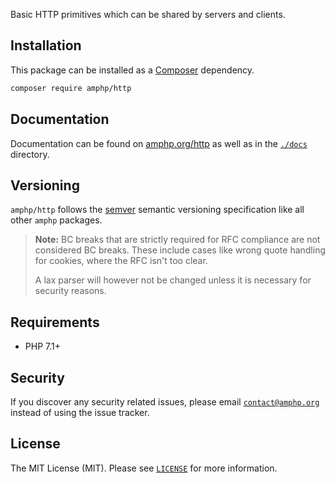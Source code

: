 Basic HTTP primitives which can be shared by servers and clients.

## Installation

This package can be installed as a [Composer](https://getcomposer.org/) dependency.

```bash
composer require amphp/http
```

## Documentation

Documentation can be found on [amphp.org/http](https://amphp.org/http) as well as in the [`./docs`](./docs) directory.

## Versioning

`amphp/http` follows the [semver](http://semver.org/) semantic versioning specification like all other `amphp` packages.

> **Note:** BC breaks that are strictly required for RFC compliance are not considered BC breaks.
> These include cases like wrong quote handling for cookies, where the RFC isn't too clear.
>
> A lax parser will however not be changed unless it is necessary for security reasons.

## Requirements

- PHP 7.1+

## Security

If you discover any security related issues, please email [`contact@amphp.org`](mailto:contact@amphp.org) instead of using the issue tracker.

## License

The MIT License (MIT). Please see [`LICENSE`](./LICENSE) for more information.
